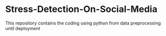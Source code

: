 # Stress-Detection-On-Social-Media
This repository contains the coding using python from data preprocessing until deployment
